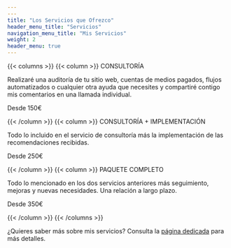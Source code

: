 ```yaml
---
---
title: "Los Servicios que Ofrezco"
header_menu_title: "Servicios"
navigation_menu_title: "Mis Servicios"
weight: 2
header_menu: true
---
```


{{< columns >}}
    {{< column >}}
        CONSULTORÍA
        <p>Realizaré una auditoría de tu sitio web, cuentas de medios pagados, flujos automatizados o cualquier otra ayuda que necesites y compartiré contigo mis comentarios en una llamada individual.</p>
        <p class="price">Desde 150€</p>
    {{< /column >}}
    {{< column >}}
        CONSULTORÍA + IMPLEMENTACIÓN
        <p>Todo lo incluido en el servicio de consultoría más la implementación de las recomendaciones recibidas.</p>
        <p class="price">Desde 250€</p>
    {{< /column >}}
    {{< column >}}
        PAQUETE COMPLETO
        <p>Todo lo mencionado en los dos servicios anteriores más seguimiento, mejoras y nuevas necesidades. Una relación a largo plazo.</p>
        <p class="price">Desde 350€</p>
    {{< /column >}}
{{< /columns >}}

¿Quieres saber más sobre mis servicios? Consulta la [página dedicada](services) para más detalles.
